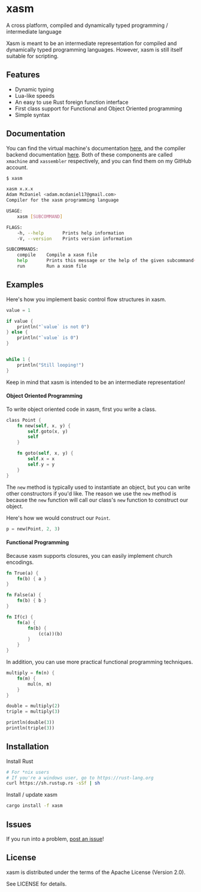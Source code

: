 # xasm
A cross platform, compiled and dynamically typed programming / intermediate language

Xasm is meant to be an intermediate representation for compiled and dynamically typed programming languages. However, xasm is still itself suitable for scripting.

## Features
- Dynamic typing
- Lua-like speeds
- An easy to use Rust foreign function interface
- First class support for Functional and Object Oriented programming
- Simple syntax

## Documentation
You can find the virtual machine's documentation [here](https://docs.rs/xmachine), and the compiler backend documentation [here](https://docs.rs/xassembler). Both of these components are called `xmachine` and `xassembler` respectively, and you can find them on my GitHub account.

```bash
$ xasm

xasm x.x.x
Adam McDaniel <adam.mcdaniel17@gmail.com>
Compiler for the xasm programming language

USAGE:
    xasm [SUBCOMMAND]

FLAGS:
    -h, --help       Prints help information
    -V, --version    Prints version information

SUBCOMMANDS:
    compile    Compile a xasm file
    help       Prints this message or the help of the given subcommand(s)
    run        Run a xasm file
```

## Examples

Here's how you implement basic control flow structures in xasm.

```rust
value = 1

if value {
    println("`value` is not 0")
} else {
    println("`value` is 0")
}


while 1 {
    println("Still looping!")
}
```

Keep in mind that xasm is intended to be an intermediate representation!

#### Object Oriented Programming
To write object oriented code in xasm, first you write a class.
```rust
class Point {
    fn new(self, x, y) {
        self.goto(x, y)
        self
    }

    fn goto(self, x, y) {
        self.x = x
        self.y = y
    }
}
```

The `new` method is typically used to instantiate an object, but you can write other constructors if you'd like. The reason we use the `new` method is because the `new` function will call our class's `new` function to construct our object.

Here's how we would construct our `Point`.

```rust
p = new(Point, 2, 3)
```

#### Functional Programming
Because xasm supports closures, you can easily implement church encodings.

```rust
fn True(a) {
    fn(b) { a }
}

fn False(a) {
    fn(b) { b }
}

fn If(c) {
    fn(a) {
        fn(b) {
            (c(a))(b)
        }
    }
}
```

In addition, you can use more practical functional programming techniques.

```rust
multiply = fn(n) {
    fn(m) {
        mul(n, m)
    }
}

double = multiply(2)
triple = multiply(3)

println(double(3))
println(triple(3))
```

## Installation

Install Rust

```bash
# For *nix users
# If you're a windows user, go to https://rust-lang.org
curl https://sh.rustup.rs -sSf | sh
```

Install / update xasm

```bash
cargo install -f xasm
```

## Issues

If you run into a problem, [post an issue](https://github.com/adam-mcdaniel/xasm/issues/new)!

## License

xasm is distributed under the terms of the Apache License (Version 2.0).

See LICENSE for details.
